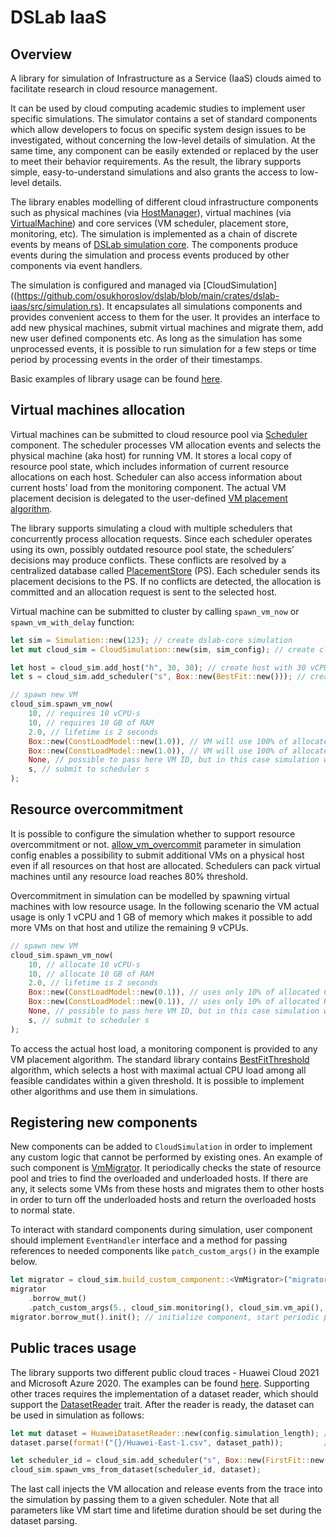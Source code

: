 # DSLab IaaS

## Overview

A library for simulation of Infrastructure as a Service (IaaS) clouds aimed to facilitate research in cloud resource management.

It can be used by cloud computing academic studies to implement user specific simulations. The simulator contains a set of standard components which allow developers to focus on specific system design issues to be investigated, without concerning the low-level details of simulation. At the same time, any component can be easily extended or replaced by the user to meet their behavior requirements. As the result, the library supports simple, easy-to-understand simulations and also grants the access to low-level details.

The library enables modelling of different cloud infrastructure components such as physical machines (via [HostManager](https://github.com/osukhoroslov/dslab/blob/main/crates/dslab-iaas/src/core/host_manager.rs)), virtual machines (via [VirtualMachine](https://github.com/osukhoroslov/dslab/blob/main/crates/dslab-iaas/src/core/vm.rs)) and core services (VM scheduler, placement store, monitoring, etc). The simulation is implemented as a chain of discrete events by means of [DSLab simulation core](https://github.com/osukhoroslov/dslab/tree/main/crates/dslab-core). The components produce events during the simulation and process events produced by other components via event handlers.

The simulation is configured and managed via [CloudSimulation]((https://github.com/osukhoroslov/dslab/blob/main/crates/dslab-iaas/src/simulation.rs). It encapsulates all simulations components and provides convenient access to them for the user. It provides an interface to add new physical machines, submit virtual machines and migrate them, add new user defined components etc. As long as the simulation has some unprocessed events, it is possible to run simulation for a few steps or time period by processing events in the order of their timestamps.

Basic examples of library usage can be found [here](https://github.com/osukhoroslov/dslab/blob/main/examples/iaas/src/main.rs).

## Virtual machines allocation

Virtual machines can be submitted to cloud resource pool via [Scheduler](https://github.com/osukhoroslov/dslab/blob/main/crates/dslab-iaas/src/core/scheduler.rs) component. The scheduler processes VM allocation events and selects the physical machine (aka host) for running VM. It stores a local copy of resource pool state, which includes information of current resource allocations on each host. Scheduler can also access information about current hosts’ load from the monitoring component. The actual VM placement decision is delegated to the user-defined [VM placement algorithm](https://github.com/osukhoroslov/dslab/blob/main/crates/dslab-iaas/src/core/vm_placement_algorithm.rs).

The library supports simulating a cloud with multiple schedulers that concurrently process allocation requests. Since each scheduler operates using its own, possibly outdated resource pool state, the schedulers’ decisions may produce conflicts. These conflicts are resolved by a centralized database called [PlacementStore](https://github.com/osukhoroslov/dslab/blob/main/crates/dslab-iaas/src/core/placement_store.rs) (PS). Each scheduler sends its placement decisions to the PS. If no conflicts are detected, the allocation is committed and an allocation request is sent to the selected host.

Virtual machine can be submitted to cluster by calling `spawn_vm_now` or `spawn_vm_with_delay` function:

```rust
let sim = Simulation::new(123); // create dslab-core simulation
let mut cloud_sim = CloudSimulation::new(sim, sim_config); // create cloud simulation

let host = cloud_sim.add_host("h", 30, 30); // create host with 30 vCPU-s and 30 GB of RAM 
let s = cloud_sim.add_scheduler("s", Box::new(BestFit::new())); // create scheduler which uses Best Fit packing algorithm

// spawn new VM
cloud_sim.spawn_vm_now(
    10, // requires 10 vCPU-s
    10, // requires 10 GB of RAM
    2.0, // lifetime is 2 seconds
    Box::new(ConstLoadModel::new(1.0)), // VM will use 100% of allocated CPU resources
    Box::new(ConstLoadModel::new(1.0)), // VM will use 100% of allocated RAM resources
    None, // possible to pass here VM ID, but in this case simulation will generate it itself
    s, // submit to scheduler s
);
```

## Resource overcommitment

It is possible to configure the simulation whether to support resource overcommitment or not. [allow_vm_overcommit](https://github.com/osukhoroslov/dslab/blob/main/crates/dslab-iaas/src/core/config.rs#L27) parameter in simulation config enables a possibility to submit additional VMs on a physical host even if all resources on that host are allocated. Schedulers can pack virtual machines until any resource load reaches 80% threshold.

Overcommitment in simulation can be modelled by spawning virtual machines with low resource usage. In the following scenario the VM actual usage is only 1 vCPU and 1 GB of memory which makes it possible to add more VMs on that host and utilize the remaining 9 vCPUs.

```rust
// spawn new VM
cloud_sim.spawn_vm_now(
    10, // allocate 10 vCPU-s
    10, // allocate 10 GB of RAM
    2.0, // lifetime is 2 seconds
    Box::new(ConstLoadModel::new(0.1)), // uses only 10% of allocated CPU
    Box::new(ConstLoadModel::new(0.1)), // uses only 10% of allocated RAM
    None, // possible to pass here VM ID, but in this case simulation will generate it itself
    s, // submit to scheduler s
);
```

To access the actual host load, a monitoring component is provided to any VM placement algorithm. The standard library contains [BestFitThreshold](https://github.com/osukhoroslov/dslab/blob/main/crates/dslab-iaas/src/core/vm_placement_algorithm.rs#L87) algorithm, which selects a host with maximal actual CPU load among all feasible candidates within a given threshold. It is possible to implement other algorithms and use them in simulations.

## Registering new components

New components can be added to `CloudSimulation` in order to implement any custom logic that cannot be performed by existing ones. An example of such component is [VmMigrator](https://github.com/osukhoroslov/dslab/blob/main/crates/dslab-iaas/src/extensions/vm_migrator.rs#L22). It periodically checks the state of resource pool and tries to find the overloaded and underloaded hosts. If there are any, it selects some VMs from these hosts and migrates them to other hosts in order to turn off the underloaded hosts and return the overloaded hosts to normal state.

To interact with standard components during simulation, user component should implement `EventHandler` interface and a method for passing references to needed components like `patch_custom_args()` in the example below.

```rust
let migrator = cloud_sim.build_custom_component::<VmMigrator>("migrator"); // create component
migrator
    .borrow_mut()
    .patch_custom_args(5., cloud_sim.monitoring(), cloud_sim.vm_api(), cloud_sim.sim_config()); // pass required standard components
migrator.borrow_mut().init(); // initialize component, start periodic process
```

## Public traces usage

The library supports two different public cloud traces - Huawei Cloud 2021 and Microsoft Azure 2020. The examples can be found [here](https://github.com/osukhoroslov/dslab/tree/main/examples/iaas-traces). Supporting other traces requires the implementation of a dataset reader, which should support the [DatasetReader](https://github.com/osukhoroslov/dslab/blob/main/crates/dslab-iaas/src/extensions/dataset_reader.rs#L10) trait. After the reader is ready, the dataset can be used in simulation as follows:

```rust
let mut dataset = HuaweiDatasetReader::new(config.simulation_length); // create dataset
dataset.parse(format!("{}/Huawei-East-1.csv", dataset_path));         // parse dataset file

let scheduler_id = cloud_sim.add_scheduler("s", Box::new(FirstFit::new())); // create scheduler where to submit dataset VMs
cloud_sim.spawn_vms_from_dataset(scheduler_id, dataset);
```

The last call injects the VM allocation and release events from the trace into the simulation by passing them to a given scheduler. Note that all parameters like VM start time and lifetime duration should be set during the dataset parsing.
